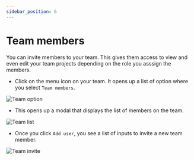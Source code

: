 ```yaml
---
sidebar_position: 6
---
```


# Team members

You can invite members to your team. This gives them access to view and even edit your team projects depending on the role you asssign the members.

- Click on the menu icon on your team. It opens up a list of option where you select `Team members`.

![Team option](https://res.cloudinary.com/dfkuxnesz/image/upload/v1728713205/Screenshot_2024-10-12_at_07.05.17_wxxcho.png)

- This opens up a modal that displays the list of members on the team.

![Team list](https://res.cloudinary.com/dfkuxnesz/image/upload/v1728713205/Screenshot_2024-10-12_at_07.05.29_czgpym.png)

- Once you click `Add user`, you see a list of inputs to invite a new team member.

![Team invite](https://res.cloudinary.com/dfkuxnesz/image/upload/v1728713205/Screenshot_2024-10-12_at_07.05.37_w6o3as.png)